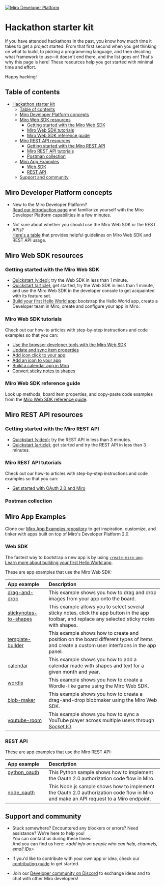 [<img src="https://github.com/miroapp/.github/blob/main/profile/banner.png" alt="Miro Developer Platform" />](https://miro.com/api/)
# Hackathon starter kit

If you have attended hackathons in the past, you know how much time it takes to get a project started. From that first second when you get thinking on what to build, to picking a programming language, and then deciding what framework to use&mdash;it doesn't end there, and the list goes on! That's why this page is here! These resources help you get started with minimal time and effort. 

Happy hacking!

## Table of contents

- [Hackathon starter kit](#hackathon-starter-kit)
  - [Table of contents](#table-of-contents)
  - [Miro Developer Platform concepts](#miro-developer-platform-concepts)
  - [Miro Web SDK resources](#miro-web-sdk-resources)
    - [Getting started with the Miro Web SDK](#getting-started-with-the-miro-web-sdk)
    - [Miro Web SDK tutorials](#miro-web-sdk-tutorials)
    - [Miro Web SDK reference guide](#miro-web-sdk-reference-guide)
  - [Miro REST API resources](#miro-rest-api-resources)
    - [Getting started with the Miro REST API](#getting-started-with-the-miro-rest-api)
    - [Miro REST API tutorials](#miro-rest-api-tutorials)
    - [Postman collection](#postman-collection)
  - [Miro App Examples](#miro-app-examples)
    - [Web SDK](#web-sdk)
    - [REST API](#rest-api)
  - [Support and community](#support-and-community)

## Miro Developer Platform concepts

- New to the Miro Developer Platform?<br />
  [Read our introduction page](https://beta.developers.miro.com/docs/introduction) and familiarize yourself with the Miro Developer Platform capabilities in a few minutes. 

- Not sure about whether you should use the Miro Web SDK or the REST APIs?<br />
  [Here's a table](https://beta.developers.miro.com/docs/miro-web-sdk-vs-rest-apis) that provides helpful guidelines on Miro Web SDK and REST API usage.

## Miro Web SDK resources

### Getting started with the Miro Web SDK

- [Quickstart (video):](https://beta.developers.miro.com/docs/try-out-the-web-sdk-in-less-than-1-minute) try the Web SDK in less than 1 minute.
- [Quickstart (article):](https://beta.developers.miro.com/docs/try-out-the-web-sdk) get started, try the Web SDK in less than 1 minute, and use the Miro Web SDK in the developer console to get acquainted with its feature set.
- [Build your first Hello World app](https://beta.developers.miro.com/docs/build-your-first-hello-world-app): bootstrap the Hello World app, create a Developer team in Miro, create and configure your app in Miro.

### Miro Web SDK tutorials

Check out our how-to articles with step-by-step instructions and code examples so that you can:  

- [Use the browser developer tools with the Miro Web SDK](https://beta.developers.miro.com/docs/use-the-developer-tools-with-the-miro-web-sdk)
- [Update and sync item properties](https://beta.developers.miro.com/docs/update-and-sync-item-properties)
- [Add icon click to your app](https://beta.developers.miro.com/docs/add-icon-click-to-your-app)
- [Add an icon to your app](https://beta.developers.miro.com/docs/add-a-logo-to-your-app)
- [Build a calendar app in Miro](https://beta.developers.miro.com/docs/building-a-calendar-app-in-miro)
- [Convert sticky notes to shapes](https://beta.developers.miro.com/docs/converting-sticky-notes-to-shapes)


### Miro Web SDK reference guide

Look up methods, board item properties, and copy-paste code examples from the [Miro Web SDK reference guide](https://beta.developers.miro.com/docs/web-sdk-reference). 

## Miro REST API resources

### Getting started with the Miro REST API

- [Quickstart (video):](https://beta.developers.miro.com/docs/try-out-the-rest-api-in-less-than-3-minutes) try the REST API in less than 3 minutes.
- [Quickstart (article):](https://beta.developers.miro.com/docs/build-your-first-hello-world-app-1) get started and try the REST API in less than 3 minutes.

### Miro REST API tutorials

Check out our how-to articles with step-by-step instructions and code examples so that you can:  

- [Get started with OAuth 2.0 and Miro](https://beta.developers.miro.com/docs/getting-started-with-oauth)

### Postman collection

*<add link when available>*

## Miro App Examples

Clone our [Miro App Examples repository](https://github.com/miroapp/app-examples) to get inspiration, customize, and tinker with apps built on top of Miro's Developer Platform 2.0.

### Web SDK

The fastest way to bootstrap a new app is by using [`create-miro-app`](https://www.npmjs.com/package/create-miro-app).<br />
[Learn more about building your first Hello World app](https://beta.developers.miro.com/docs/build-your-first-hello-world-app).

These are app examples that use the Miro Web SDK: 

|                   App example                                      | Description                                                                                                                                        |
| :------------------------------------------------------- | :-------------------------------------------------------------------------------------------------------------------------------------------------- |
| [drag-and-drop](https://github.com/miroapp/app-examples/blob/beta/examples/drag-and-drop)                 | This example shows you how to drag and drop images from your app onto the board.                                                                    |
| [stickynotes-to-shapes](https://github.com/miroapp/app-examples/blob/beta/examples/stickynotes-to-shapes) | This example allows you to select several sticky notes, click the app button in the app toolbar, and replace any selected sticky notes with shapes.      |
| [template-builder](https://github.com/miroapp/app-examples/blob/beta/examples/template-builder)           | This example shows how to create and position on the board different types of items and create a custom user interfaces in the app panel. |
| [calendar](https://github.com/miroapp/app-examples/blob/beta/examples/calendar)                           | This example shows you how to add a calendar made with shapes and text for a given month and year.                                                 |
| [wordle](https://github.com/miroapp/app-examples/blob/beta/examples/wordle)                               | This example shows you how to create a Wordle-like game using the Miro Web SDK.                                                                      |
| [blob-maker](https://github.com/miroapp/app-examples/blob/beta/examples/blob-maker)                       | This example shows you how to create a drag-and-drop blobmaker using the Miro Web SDK.                                                               |
| [youtube-room](https://github.com/miroapp/app-examples/blob/beta/examples/youtube-room)                   | This example shows you how to sync a YouTube player across multiple users through [Socket.IO](https://socket.io/).                                                       |


### REST API

These are app examples that use the Miro REST API:

|                   App example                                      | Description                                                                                                                                        |
| :------------------------------------------------------- | :-------------------------------------------------------------------------------------------------------------------------------------------------- |
| [python_oauth](https://github.com/miroapp/app-examples/blob/beta/examples/oauth/python) &nbsp;&nbsp;&nbsp;&nbsp;&nbsp;&nbsp;&nbsp;&nbsp;&nbsp;&nbsp;&nbsp;&nbsp;| This Python sample shows how to implement the Oauth 2.0 authorization code flow in Miro.                                            |
| [node_oauth](https://github.com/miroapp/app-examples/blob/beta/examples/oauth/node)     | This Node.js sample shows how to implement the Oauth 2.0 authorization code flow in Miro and make an API request to a Miro endpoint. |

## Support and community

- Stuck somewhere? Encountered any blockers or errors? Need assistance? We're here to help you!<br />
  You can contact us during these times: *<add times here>*<br />
  And you can find us here: *<add info on people who can help, channels, email IDs>*

- If you'd like to contribute with your own app or idea, check our [contributing guide](https://github.com/miroapp/app-examples/blob/beta/CONTRIBUTING.md) to get started.

- Join our [Developer community on Discord](https://bit.ly/miro-developers) to exchange ideas and to chat with other Miro developers!
